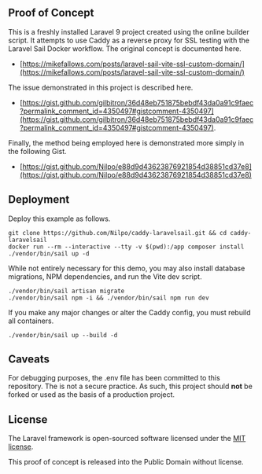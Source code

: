## Proof of Concept

This is a freshly installed Laravel 9 project created using the online builder script. It attempts to use Caddy as a reverse proxy for SSL testing with the Laravel Sail Docker workflow. The original concept is documented here.

- [https://mikefallows.com/posts/laravel-sail-vite-ssl-custom-domain/](https://mikefallows.com/posts/laravel-sail-vite-ssl-custom-domain/)

The issue demonstrated in this project is described here.

- [https://gist.github.com/gilbitron/36d48eb751875bebdf43da0a91c9faec?permalink_comment_id=4350497#gistcomment-4350497](https://gist.github.com/gilbitron/36d48eb751875bebdf43da0a91c9faec?permalink_comment_id=4350497#gistcomment-4350497).

Finally, the method being employed here is demonstrated more simply in the following Gist.

- [https://gist.github.com/Nilpo/e88d9d43623876921854d38851cd37e8](https://gist.github.com/Nilpo/e88d9d43623876921854d38851cd37e8)

## Deployment

Deploy this example as follows.

```shell
git clone https://github.com/Nilpo/caddy-laravelsail.git && cd caddy-laravelsail
docker run --rm --interactive --tty -v $(pwd):/app composer install
./vendor/bin/sail up -d
```

While not entirely necessary for this demo, you may also install database migrations, NPM dependencies, and run the Vite dev script.

```shell
./vendor/bin/sail artisan migrate
./vendor/bin/sail npm -i && ./vendor/bin/sail npm run dev
```

If you make any major changes or alter the Caddy config, you must rebuild all containers.

```shell
./vendor/bin/sail up --build -d
```

## Caveats

For debugging purposes, the .env file has been committed to this repository. The is not a secure practice. As such, this project should **not** be forked or used as the basis of a production project.

## License

The Laravel framework is open-sourced software licensed under the [MIT license](https://opensource.org/licenses/MIT).

This proof of concept is released into the Public Domain without license.
